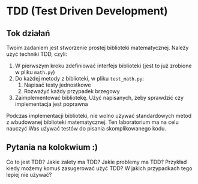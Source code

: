 # TDD (Test Driven Development)

## Tok działań

Twoim zadaniem jest stworzenie prostej biblioteki matematycznej. Należy użyć techniki TDD, czyli:

1. W pierwszym kroku zdefiniować interfejs biblioteki (jest to już zrobione w pliku `math.py`)
2. Do każdej metody z biblioteki, w pliku `test_math.py`:
   1. Napisać testy jednostkowe
   2. Rozważyć każdy przypadek brzegowy
3. Zaimplementować bibliotekę. Użyć napisanych, żeby sprawdzić czy implementacja jest poprawna

Podczas implementacji biblioteki, nie wolno używać standardowych metod z wbudowanej biblioteki matematycznej. Ten laboratorium ma na celu nauczyć Was używać testów do pisania skomplikowanego kodu.

## Pytania na kolokwium :)
Co to jest TDD?
Jakie zalety ma TDD?
Jakie problemy ma TDD?
Przykład kiedy możemy komuś zasugerować użyć TDD? W jakich przypadkach tego lepiej nie używać?